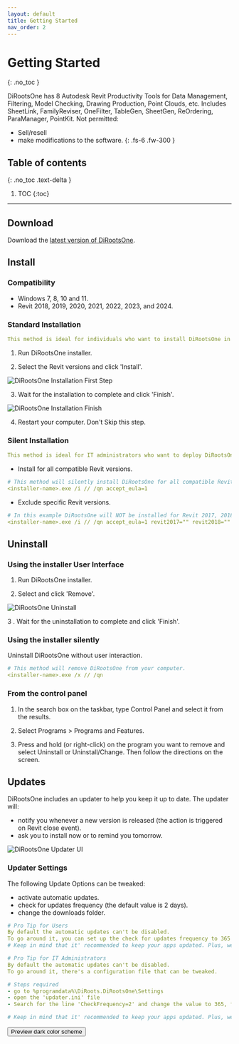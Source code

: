 ```yaml
---
layout: default
title: Getting Started
nav_order: 2
---
```


# Getting Started
{: .no_toc }

DiRootsOne has 8 Autodesk Revit Productivity Tools for Data Management, Filtering, Model Checking, Drawing Production, Point Clouds, etc. Includes SheetLink, FamilyReviser, OneFilter, TableGen, SheetGen, ReOrdering, ParaManager, PointKit.
Not permitted:
-	Sell/resell
-	make modifications to the software.
{: .fs-6 .fw-300 }

## Table of contents
{: .no_toc .text-delta }

1. TOC
{:toc}

---

## Download

Download the [latest version of DiRootsOne](https://diroots.com/revit-plugins/dirootsone/).


## Install

### Compatibility
- Windows 7, 8, 10 and 11.
- Revit 2018, 2019, 2020, 2021, 2022, 2023, and 2024.

### Standard Installation

```yaml
This method is ideal for individuals who want to install DiRootsOne in one computer.
```

1. Run DiRootsOne installer.

2. Select the Revit versions and click 'Install'.

![DiRootsOne Installation First Step](..\assets\images\One-Installer.gif)

3. Wait for the installation to complete and click 'Finish'.

![DiRootsOne Installation Finish](..\assets\images\One-Installer-Finished.png)

4. Restart your computer. Don't Skip this step.

### Silent Installation

```yaml
This method is ideal for IT administrators who want to deploy DiRootsOne to multiple computers.
```

- Install for all compatible Revit versions.

```yaml
# This method will silently install DiRootsOne for all compatible Revit versions.
<installer-name>.exe /i // /qn accept_eula=1
```

- Exclude specific Revit versions.

```yaml
# In this example DiRootsOne will NOT be installed for Revit 2017, 2018, and 2019.
<installer-name>.exe /i // /qn accept_eula=1 revit2017="" revit2018="" revit2019=""
```

## Uninstall

### Using the installer User Interface

1. Run DiRootsOne installer.

2. Select and click 'Remove'.

![DiRootsOne Uninstall](..\assets\images\One-Installer-Finished.png)

3 . Wait for the uninstallation to complete and click 'Finish'.

### Using the installer silently

Uninstall DiRootsOne without user interaction.

```yaml
# This method will remove DiRootsOne from your computer.
<installer-name>.exe /x // /qn
```

### From the control panel

1. In the search box on the taskbar, type Control Panel and select it from the results.

2. Select Programs > Programs and Features.

3. Press and hold (or right-click) on the program you want to remove and select Uninstall or Uninstall/Change. Then follow the directions on the screen.

## Updates

DiRootsOne includes an updater to help you keep it up to date. 
The updater will:
- notify you whenever a new version is released (the action is triggered on Revit close event).
- ask you to install now or to remind you tomorrow.

![DiRootsOne Updater UI](../assets/images/updater-default.png)

### Updater Settings

The following Update Options can be tweaked:
- activate automatic updates.
- check for updates frequency (the default value is 2 days). 
- change the downloads folder.

```yaml
# Pro Tip for Users
By default the automatic updates can't be disabled.
To go around it, you can set up the check for updates frequency to 365 days, for example.
# Keep in mind that it' recommended to keep your apps updated. Plus, we do not provide support for outdated applications.
```

```yaml
# Pro Tip for IT Administrators
By default the automatic updates can't be disabled.
To go around it, there's a configuration file that can be tweaked.

# Steps required
- go to %programdata%\DiRoots.DiRootsOne\Settings
- open the 'updater.ini' file
- Search for the line 'CheckFrequency=2' and change the value to 365, for example.

# Keep in mind that it' recommended to keep your apps updated. Plus, we do not provide support for outdated applications.
```

<button class="btn js-toggle-dark-mode">Preview dark color scheme</button>
